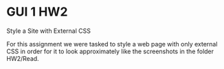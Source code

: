 # GUI 1 HW2
 Style a Site with External CSS

For this assignment we were tasked to style a web page with only external CSS in order for it to look approximately like the screenshots in the folder HW2/Read.
